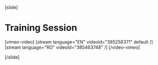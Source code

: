 [slide]
# Training Session

[vimeo-video]
[stream language="EN" videoId="385258371" default /]
[stream language="RO" videoId="385463748"  /]
[/video-vimeo]

[/slide]